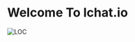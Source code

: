 # Welcome To Ichat.io



![LOC](https://img.shields.io/tokei/lines/github/ichat-io/ichat.io?color=blue&label=lines%20of%20code)